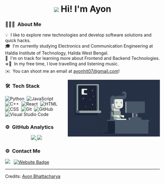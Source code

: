 <div id="hey" align="center">
  <h1>
     <img src="https://media.giphy.com/media/hvRJCLFzcasrR4ia7z/giphy.gif" width=40 />
    Hi!
    I'm Ayon 
  </h1>
</div>


<!-- ## 👋 &nbsp;Hey there! I'm Ayon -->

### 👨🏻‍💻 &nbsp;About Me

💡 &nbsp;I like to explore new technologies and develop software solutions and quick hacks.\
🎓 &nbsp;I'm currently studying Electronics and Communication Engineering at Haldia Institute of Technology, Halida West Bengal.\
🌱 &nbsp;I'm on track for learning more about Frontend and Backend Technologies.\
✈️🎵 &nbsp;In my free time, I love travelling and listening music.\
✉️ &nbsp;You can shoot me an email at ayonhit07@gmail.com!

<img alt="Night Coding" src="https://raw.githubusercontent.com/AVS1508/AVS1508/master/assets/Night-Coding.gif" align="right"/>

### 🛠 &nbsp;Tech Stack

![Python](https://img.shields.io/badge/-Python-05122A?style=flat&logo=python)&nbsp;
![JavaScript](https://img.shields.io/badge/-JavaScript-05122A?style=flat&logo=javascript)&nbsp;
![C++](https://img.shields.io/badge/-C++-05122A?style=flat&logo=C%2B%2B&logoColor=00599C)&nbsp;
![React](https://img.shields.io/badge/-React-05122A?style=flat&logo=react)&nbsp;
![HTML](https://img.shields.io/badge/-HTML-05122A?style=flat&logo=HTML5)&nbsp;
![CSS](https://img.shields.io/badge/-CSS-05122A?style=flat&logo=CSS3&logoColor=1572B6)&nbsp;
![Git](https://img.shields.io/badge/-Git-05122A?style=flat&logo=git)&nbsp;
![GitHub](https://img.shields.io/badge/-GitHub-05122A?style=flat&logo=github)&nbsp;
![Visual Studio Code](https://img.shields.io/badge/-Visual%20Studio%20Code-05122A?style=flat&logo=visual-studio-code&logoColor=007ACC)&nbsp;

### ⚙️ &nbsp;GitHub Analytics

<p align="center">
<a href="https://github.com/AyonHit07">
  <img height="180em" src="https://github-readme-stats-eight-theta.vercel.app/api?username=AyonHit07&show_icons=true&theme=algolia&include_all_commits=true&count_private=true"/>
  <img height="180em" src="https://github-readme-stats-eight-theta.vercel.app/api/top-langs/?username=AyonHit07&layout=compact&langs_count=8&theme=algolia"/>
</a>
</p>

### ⚙️ &nbsp;Contact Me
<p align='left'>
  <a href="https://www.linkedin.com/in/ayon-bhattacharya-085439263/" target="_blank"><img height="30" src="https://img.shields.io/badge/-Linkedin-%23333?style=for-the-badge&logo=Linkedin&logoColor=blue"></a>&nbsp;&nbsp;        
  <a href="mailto:ayonhit07@gmail.com">
    <img src="https://img.shields.io/badge/-Email%20Me-red?style=for-the-badge" alt="Website Badge"/>
  </a>
 </p>

-----
Credits: [Ayon Bhattacharya](https://github.com/AyonHit07)


<!--
**AyonHit07/AyonHit07** is a ✨ _special_ ✨ repository because its `README.md` (this file) appears on your GitHub profile.

Here are some ideas to get you started:

- 🔭 I’m currently working on ...
- 🌱 I’m currently learning ...
- 👯 I’m looking to collaborate on ...
- 🤔 I’m looking for help with ...
- 💬 Ask me about ...
- 📫 How to reach me: ...
- 😄 Pronouns: ...
- ⚡ Fun fact: ...
-->
